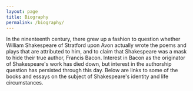 ```yaml
---
layout: page
title: Biography
permalink: /biography/
---
```

In the ninenteenth century, there grew up a fashion to question whether William Shakespeare of Stratford upon Avon actually wrote the poems and plays that are attributed to him, and to claim that Shakespeare was a mask to hide their true author, Francis Bacon. Interest in Bacon as the originator of Shakespeare's work has died down, but interest in the authorship question has persisted through this day. Below are links to some of the books and essays on the subject of Shakespeare's identity and life circumstances. 
